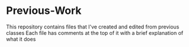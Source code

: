 # Previous-Work
This repository contains files that I've created and edited from previous classes
Each file has comments at the top of it with a brief explanation of what it does
